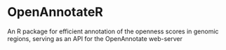 # OpenAnnotateR
An R package for efficient annotation of the openness scores in genomic regions, serving as an API for the OpenAnnotate web-server
